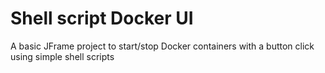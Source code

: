 # Shell script Docker UI
A basic JFrame project to start/stop Docker containers with a button click using simple shell scripts 

